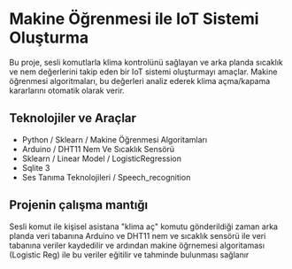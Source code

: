 # Makine Öğrenmesi ile IoT Sistemi Oluşturma

Bu proje, sesli komutlarla klima kontrolünü sağlayan ve arka planda sıcaklık ve nem değerlerini takip eden bir IoT sistemi oluşturmayı amaçlar. Makine öğrenmesi algoritmaları, bu değerleri analiz ederek klima açma/kapama kararlarını otomatik olarak verir.

## Teknolojiler ve Araçlar
- Python / Sklearn / Makine Öğrenmesi Algoritamları
- Arduino / DHT11 Nem Ve Sıcaklık Sensörü
- Sklearn / Linear Model / LogisticRegression
- Sqlite 3 
- Ses Tanıma Teknolojileri / Speech_recognition

## Projenin çalışma mantığı
 Sesli komut ile kişisel asistana "klima aç" komutu gönderildiği zaman arka planda veri tabanına Arduino ve DHT11 nem ve sıcaklık sensörü ile veri tabanına veriler kaydedilir ve ardından makine öğrnemesi algoritaması (Logistic Reg) ile bu veriler eğitilir ve tahminde bulunması sağlanır


